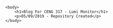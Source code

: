 <html>
	<head>
		<title>CENG 317 Blog</title>
	</head>

	<body>
		<h1>Blog For CENG 317 - Lumi Monitor</h1>
		<p>05/09/2019 - Repository Created</p>
	</body>
</html>